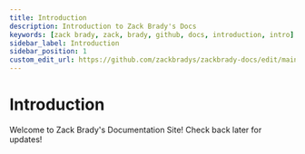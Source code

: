 ```yaml
---
title: Introduction
description: Introduction to Zack Brady's Docs
keywords: [zack brady, zack, brady, github, docs, introduction, intro]
sidebar_label: Introduction
sidebar_position: 1
custom_edit_url: https://github.com/zackbradys/zackbrady-docs/edit/main/docs/introduction.md
---
```


# Introduction

Welcome to Zack Brady's Documentation Site! Check back later for updates!